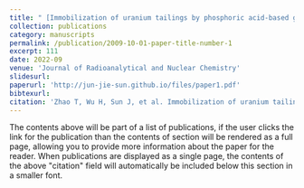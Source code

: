 ```yaml
---
title: " [Immobilization of uranium tailings by phosphoric acid-based geopolymer with optimization of machine learning](https://link.springer.com/article/10.1007/s10967-022-08454-3)"
collection: publications
category: manuscripts
permalink: /publication/2009-10-01-paper-title-number-1
excerpt: 111
date: 2022-09
venue: 'Journal of Radioanalytical and Nuclear Chemistry'
slidesurl: 
paperurl: 'http://jun-jie-sun.github.io/files/paper1.pdf'
bibtexurl:  
citation: 'Zhao T, Wu H, Sun J, et al. Immobilization of uranium tailings by phosphoric acid-based geopolymer with optimization of machine learning[J]. Journal of Radioanalytical and Nuclear Chemistry, 2022, 331(9): 4047-4054.'
---
```

The contents above will be part of a list of publications, if the user clicks the link for the publication than the contents of section will be rendered as a full page, allowing you to provide more information about the paper for the reader. When publications are displayed as a single page, the contents of the above "citation" field will automatically be included below this section in a smaller font.
